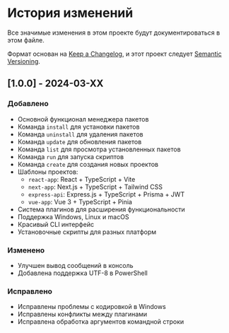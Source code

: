 # История изменений

Все значимые изменения в этом проекте будут документироваться в этом файле.

Формат основан на [Keep a Changelog](https://keepachangelog.com/ru/1.0.0/),
и этот проект следует [Semantic Versioning](https://semver.org/lang/ru/).

## [1.0.0] - 2024-03-XX

### Добавлено
- Основной функционал менеджера пакетов
- Команда `install` для установки пакетов
- Команда `uninstall` для удаления пакетов
- Команда `update` для обновления пакетов
- Команда `list` для просмотра установленных пакетов
- Команда `run` для запуска скриптов
- Команда `create` для создания новых проектов
- Шаблоны проектов:
  - `react-app`: React + TypeScript + Vite
  - `next-app`: Next.js + TypeScript + Tailwind CSS
  - `express-api`: Express.js + TypeScript + Prisma + JWT
  - `vue-app`: Vue 3 + TypeScript + Pinia
- Система плагинов для расширения функциональности
- Поддержка Windows, Linux и macOS
- Красивый CLI интерфейс
- Установочные скрипты для разных платформ

### Изменено
- Улучшен вывод сообщений в консоль
- Добавлена поддержка UTF-8 в PowerShell

### Исправлено
- Исправлены проблемы с кодировкой в Windows
- Исправлены конфликты между плагинами
- Исправлена обработка аргументов командной строки